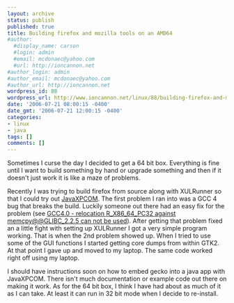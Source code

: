 ```yaml
---
layout: archive
status: publish
published: true
title: Building firefox and mozilla tools on an AMD64
#author:
  #display_name: carson
  #login: admin
  #email: mcdonaec@yahoo.com
  #url: http://ioncannon.net
#author_login: admin
#author_email: mcdonaec@yahoo.com
#author_url: http://ioncannon.net
wordpress_id: 88
wordpress_url: http://www.ioncannon.net/linux/88/building-firefox-and-mozilla-tools-on-an-amd64/
date: '2006-07-21 08:00:15 -0400'
date_gmt: '2006-07-21 12:00:15 -0400'
categories:
- linux
- java
tags: []
comments: []
---
```

Sometimes I curse the day I decided to get a 64 bit box. Everything is fine until I want to build something by hand or upgrade something and then if it doesn't just work it is like a maze of problems. 

Recently I was trying to build firefox from source along with XULRunner so that I could try out <a href="http://developer.mozilla.org/en/docs/JavaXPCOM">JavaXPCOM</a>. The first problem I ran into was a GCC 4 bug that breaks the build. Luckily someone out there had an easy fix for the problem (see <a href="http://benjamin.smedbergs.us/blog/2005-10-27/gcc-40-workaround/">GCC4.0 - relocation R_X86_64_PC32 against memcpy@@GLIBC_2.2.5 can not be used</a>). After getting that problem fixed an a little fight with setting up XULRunner I got a very simple program working. That is when the 2nd problem showed up. When I tried to use some of the GUI functions I started getting core dumps from within GTK2. At that point I gave up and moved to my laptop. The same code worked right off using my laptop.

I should have instructions soon on how to embed gecko into a java app with JavaXPCOM. There isn't much documentation or example code out there on making it work. As for the 64 bit box, I think I have had about as much of it as I can take. At least it can run in 32 bit mode when I decide to re-install.



